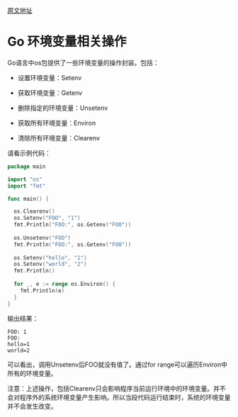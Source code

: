 [原文地址](https://studygolang.com/articles/3171)

# Go 环境变量相关操作 

Go语言中os包提供了一些环境变量的操作封装。包括：

- 设置环境变量：Setenv

- 获取环境变量：Getenv

- 删除指定的环境变量：Unsetenv

- 获取所有环境变量：Environ

- 清除所有环境变量：Clearenv

请看示例代码：

````go
package main

import "os"
import "fmt"

func main() {

  os.Clearenv()
  os.Setenv("FOO", "1")
  fmt.Println("FOO:", os.Getenv("FOO"))
  
  os.Unsetenv("FOO")
  fmt.Println("FOO:", os.Getenv("FOO"))
  
  os.Setenv("hello", "1")
  os.Setenv("world", "2")
  fmt.Println()
  
  for _, e := range os.Environ() {
    fmt.Println(e)
  }
}
````

输出结果：

````
FOO: 1
FOO:
hello=1
world=2
````

可以看出，调用Unsetenv后FOO就没有值了。通过for range可以遍历Environ中所有的环境变量。

注意：上述操作，包括Clearenv只会影响程序当前运行环境中的环境变量。并不会对程序外的系统环境变量产生影响。所以当段代码运行结束时，系统的环境变量并不会发生改变。

